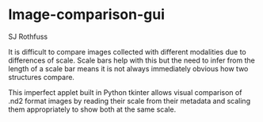 # Image-comparison-gui
SJ Rothfuss

It is difficult to compare images collected with different modalities due to differences of scale. Scale bars help with this but the need to infer from the length of a scale bar means it is not always immediately obvious how two structures compare. 

This imperfect applet built in Python tkinter allows visual comparison of .nd2 format images by reading their scale from their metadata and scaling them appropriately to show both at the same scale.
